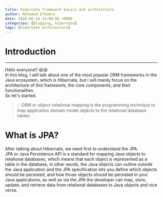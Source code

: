 ```yaml
---
title: Hibernate framework basics and architecture
author: Mohamed Elhamra
date: 2020-06-28 14:00:00 +0800
categories: [Blogging, hibernate]
tags: [hibernate architecture]
---
```


# Introduction 

--------------------------------------

Hello everyone!! 😃😃 <br /> 
In this blog, I will talk about one of the most popular ORM frameworks in the Java ecosystem, which is Hibernate, but I will mainly focus on the architecture of this framework, the core components, and their functionalities.<br /> 
So let's started.<br />

> 💡 ORM or object-relational mapping is the programming technique to map application domain model objects to the relational database tables.

# What is JPA?

After talking about Hibernate, we need first to understand the JPA.<br />
JPA or Java Persistence API is a standard for mapping Java objects to relational databases, which means that each object is represented as a table in the database, in other words, the Java objects can outlive outside the Java application and the JPA specification lets you define which objects should be persisted, and how those objects should be persisted in your Java applications, as well as via the JPA the developer can map, store, update, and retrieve data from relational databases to Java objects and vice versa.

